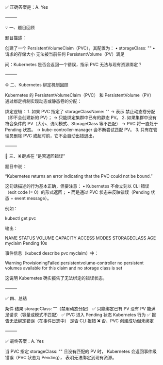 ✅ 正确答案是：A. Yes

⸻

💡 一、题目回顾

题目描述：

创建了一个 PersistentVolumeClaim（PVC），其配置为：
	•	storageClass: ""
	•	请求的存储大小 无法被当前任何 PersistentVolume（PV）满足

问：Kubernetes 是否会返回一个错误，指示 PVC 无法与现有资源绑定？

⸻

⚙️ 二、Kubernetes 绑定机制回顾

Kubernetes 的 PersistentVolumeClaim（PVC） 和 PersistentVolume（PV） 通过绑定机制实现动态或静态卷的分配：

绑定逻辑：
	1.	如果 PVC 指定了 storageClassName: ""
→ 表示 禁止动态卷分配（即不会创建新的 PV）；
→ 只能绑定集群中已有的静态 PV。
	2.	如果集群中没有符合条件的 PV（大小、访问模式、StorageClass 等不匹配）
→ PVC 将一直处于 Pending 状态。
→ kube-controller-manager 会不断尝试匹配 PV。
	3.	只有在管理员删除 PVC 或超时前，它不会自动出错退出。

⸻

🧩 三、关键点在 “是否返回错误”

题目中说：

“Kubernetes returns an error indicating that the PVC could not be bound.”

这句话描述的行为基本正确，但要注意：
	•	Kubernetes 不会立刻以 CLI 错误（exit code != 0）的形式返回；
	•	而是通过 PVC 状态来反映错误（Pending 状态 + event message）。

例如：

kubectl get pvc

输出：

NAME        STATUS    VOLUME   CAPACITY   ACCESS MODES   STORAGECLASS   AGE
myclaim     Pending                                      <none>         10s

事件信息（kubectl describe pvc myclaim）中：

Warning  ProvisioningFailed  persistentvolume-controller  no persistent volumes available for this claim and no storage class is set

这说明 Kubernetes 确实报告了无法绑定的错误状态。

⸻

✅ 四、总结

条件	结果
storageClass: ""（禁用动态分配）	✅ 只能绑定已有 PV
没有 PV 能满足请求（容量或模式不匹配）	✅ PVC 进入 Pending 状态
Kubernetes 行为	✅ 报告无法绑定错误（在事件日志中）
是否 CLI 报错	❌ 否，PVC 创建成功但未绑定


⸻

✅ 最终答案：A. Yes

当 PVC 指定 storageClass: "" 且没有匹配的 PV 时，
Kubernetes 会返回事件级错误（PVC 状态为 Pending），
表明无法绑定到现有资源。